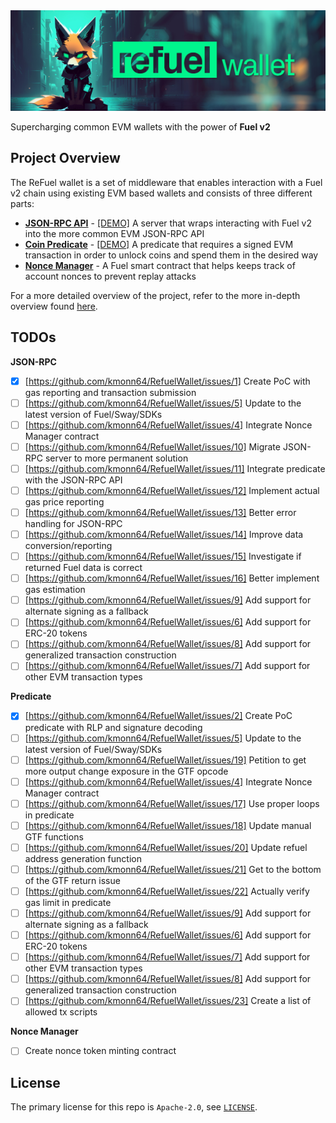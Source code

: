 <picture>
    <img alt="ReFuel Wallet logo" width="800px" src="https://raw.githubusercontent.com/kmonn64/RefuelWallet/main/docs/img/banner.jpg">
</picture>

Supercharging common EVM wallets with the power of **Fuel v2**

## Project Overview

The ReFuel wallet is a set of middleware that enables interaction with a Fuel v2 chain using existing EVM based wallets and consists of three different parts:
- **[JSON-RPC API](./rpc)** - [[DEMO]]() A server that wraps interacting with Fuel v2 into the more common EVM JSON-RPC API 
- **[Coin Predicate](./predicate)** - [[DEMO]]() A predicate that requires a signed EVM transaction in order to unlock coins and spend them in the desired way
- **[Nonce Manager](./nonce)** - A Fuel smart contract that helps keeps track of account nonces to prevent replay attacks

For a more detailed overview of the project, refer to the more in-depth overview found [here](./docs/RefuelWalletOverview.pdf).

## TODOs

**JSON-RPC**
- [x] [https://github.com/kmonn64/RefuelWallet/issues/1] Create PoC with gas reporting and transaction submission
- [ ] [https://github.com/kmonn64/RefuelWallet/issues/5] Update to the latest version of Fuel/Sway/SDKs
- [ ] [https://github.com/kmonn64/RefuelWallet/issues/4] Integrate Nonce Manager contract
- [ ] [https://github.com/kmonn64/RefuelWallet/issues/10] Migrate JSON-RPC server to more permanent solution
- [ ] [https://github.com/kmonn64/RefuelWallet/issues/11] Integrate predicate with the JSON-RPC API
- [ ] [https://github.com/kmonn64/RefuelWallet/issues/12] Implement actual gas price reporting
- [ ] [https://github.com/kmonn64/RefuelWallet/issues/13] Better error handling for JSON-RPC
- [ ] [https://github.com/kmonn64/RefuelWallet/issues/14] Improve data conversion/reporting
- [ ] [https://github.com/kmonn64/RefuelWallet/issues/15] Investigate if returned Fuel data is correct
- [ ] [https://github.com/kmonn64/RefuelWallet/issues/16] Better implement gas estimation
- [ ] [https://github.com/kmonn64/RefuelWallet/issues/9] Add support for alternate signing as a fallback
- [ ] [https://github.com/kmonn64/RefuelWallet/issues/6] Add support for ERC-20 tokens
- [ ] [https://github.com/kmonn64/RefuelWallet/issues/8] Add support for generalized transaction construction
- [ ] [https://github.com/kmonn64/RefuelWallet/issues/7] Add support for other EVM transaction types

**Predicate**
- [x] [https://github.com/kmonn64/RefuelWallet/issues/2] Create PoC predicate with RLP and signature decoding
- [ ] [https://github.com/kmonn64/RefuelWallet/issues/5] Update to the latest version of Fuel/Sway/SDKs
- [ ] [https://github.com/kmonn64/RefuelWallet/issues/19] Petition to get more output change exposure in the GTF opcode
- [ ] [https://github.com/kmonn64/RefuelWallet/issues/4] Integrate Nonce Manager contract
- [ ] [https://github.com/kmonn64/RefuelWallet/issues/17] Use proper loops in predicate
- [ ] [https://github.com/kmonn64/RefuelWallet/issues/18] Update manual GTF functions
- [ ] [https://github.com/kmonn64/RefuelWallet/issues/20] Update refuel address generation function
- [ ] [https://github.com/kmonn64/RefuelWallet/issues/21] Get to the bottom of the GTF return issue
- [ ] [https://github.com/kmonn64/RefuelWallet/issues/22] Actually verify gas limit in predicate
- [ ] [https://github.com/kmonn64/RefuelWallet/issues/9] Add support for alternate signing as a fallback
- [ ] [https://github.com/kmonn64/RefuelWallet/issues/6] Add support for ERC-20 tokens
- [ ] [https://github.com/kmonn64/RefuelWallet/issues/7] Add support for other EVM transaction types
- [ ] [https://github.com/kmonn64/RefuelWallet/issues/8] Add support for generalized transaction construction
- [ ] [https://github.com/kmonn64/RefuelWallet/issues/23] Create a list of allowed tx scripts

**Nonce Manager**
- [ ] Create nonce token minting contract

## License

The primary license for this repo is `Apache-2.0`, see [`LICENSE`](./LICENSE).

